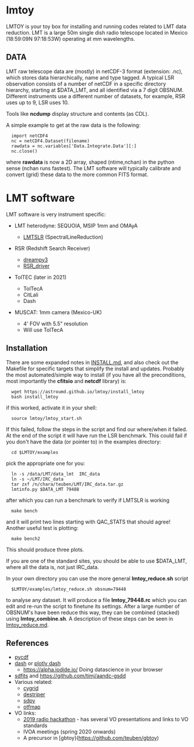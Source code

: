 # lmtoy

LMTOY is your toy box for installing and running codes related to LMT data reduction. LMT is a large
50m single dish radio telescope located in Mexico (18:59:09N 97:18:53W) operating at mm wavelengths.


## DATA

LMT raw telescope data are (mostly) in netCDF-3 format (extension: .nc), which stores
data hierarchically, name and type tagged.
A typical LSR observation consists of a number of netCDF in a specific directory hierarchy, starting at
$DATA_LMT, and all identified via a 7 digit OBSNUM.  Different instruments
use a different number of datasets, for example, RSR uses up to 9, LSR uses 10.

Tools like **ncdump** display structure and contents (as CDL).

A simple example to get at the raw data is the following:

      import netCDF4
      nc = netCDF4.Dataset(filename)
      rawdata = nc.variables['Data.Integrate.Data'][:]
      nc.close()

where **rawdata** is now a 2D array, shaped (ntime,nchan) in the python sense (nchan runs fastest).
The LMT software will typically calibrate and convert (grid) these data to the more common FITS format.


# LMT software

LMT software is very instrument specific:


* LMT heterodyne: SEQUOIA, MSIP 1mm and OMAyA
  * [LMTSLR](https://github.com/lmt-heterodyne/SpectralLineReduction)   (SpectralLineReduction)  

* RSR (Redshift Search Receiver)
  * [dreampy3](https://github.com/lmt-heterodyne/dreampy3)
  * [RSR_driver](https://github.com/LMTdevs/RSR_driver)

* TolTEC (later in 2021)
  * TolTecA
  * CitLali
  * Dash

* MUSCAT: 1mm camera (Mexico-UK)
  *  4' FOV with 5.5" resolution
  *  Will use TolTecA


## Installation

There are some expanded notes in [INSTALL.md](INSTALL.md), and also check out the
Makefile for specific targets that simplify the install and updates. Probably the most automated/simple
way to install (if you have all the preconditions, most importantly the **cfitsio** and **netcdf** library) is:

      wget https://astroumd.github.io/lmtoy/install_lmtoy
      bash install_lmtoy

if this worked, activate it in your shell:

      source lmtoy/lmtoy_start.sh

If this failed, follow the steps in the script and find our where/when it failed. At the end of the script it
will have run the LSR benchmark. This could fail if you don't have the data (or pointer to) in the examples
directory:

      cd $LMTOY/examples

pick the appropriate one for you:

      ln -s /data/LMT/data_lmt  IRC_data
      ln -s ~/LMT/IRC_data
      tar zxf /n/chara/teuben/LMT/IRC_data.tar.gz
      lmtinfo.py $DATA_LMT 79488

after which you can run a benchmark to verify if LMTSLR is working

      make bench

and it will print two lines starting with QAC_STATS that should agree! Another useful
test is plotting:

      make bench2

This should produce three plots.

If you are one of the standard sites, you should be able to use $DATA_LMT, where all the data is,
not just IRC_data.

In your own directory you can use the more general **lmtoy_reduce.sh** script

      $LMTOY/examples/lmtoy_reduce.sh obsnum=79448

to analyse any dataset. It will produce
a file **lmtoy_79448.rc** which you can edit and re-run the script to finetune
its settings. After a large number of OBSNUM's have been reduce this way, they
can be combined (stacked) using **lmtoy_combine.sh**. A description of these
steps can be seen in 
[lmtoy_reduce.md](examples/lmtoy_reduce.md).

## References

* [pycdf](http://pysclint.sourceforge.net/pycdf)
* [dash](https://dash.plotly.com/) or [plotly dash](https://plotly.com/dash/)
  *  https://alpha.iodide.io/      Doing datascience in your browser
* [sdfits](https://fits.gsfc.nasa.gov/registry/sdfits.html) and https://github.com/timj/aandc-gsdd
* Various related:
  * [cygrid](https://github.com/bwinkel/cygrid)
  * [destriper](https://github.com/low-sky/destriper)
  * [sdpy](https://github.com/keflavich/sdpy)
  * [otfmap](https://github.com/low-sky/otfmap)
* VO links:
  * [2019 radio hackathon](https://www.asterics2020.eu/dokuwiki/doku.php?id=open:wp4:wp4techforum5:radiointhevo) - has several VO presentations and links to VO standards
  * IVOA meetings (spring 2020 onwards)
  * A precursor in [gbtoy}(https://github.com/teuben/gbtoy)

